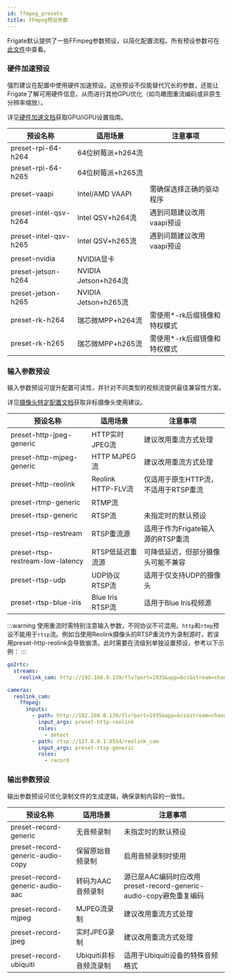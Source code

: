 ```yaml
---
id: ffmpeg_presets
title: FFmpeg预设参数
---
```


Frigate默认提供了一些FFmpeg参数预设，以简化配置流程。所有预设参数可在[此文件](https://github.com/blakeblackshear/frigate/blob/master/frigate/ffmpeg_presets.py)中查看。

### 硬件加速预设

强烈建议在配置中使用硬件加速预设。这些预设不仅能替代冗长的参数，还能让Frigate了解可用硬件信息，从而进行其他GPU优化（如鸟瞰图重流编码或非原生分辨率缩放）。

详见[硬件加速文档](/configuration/hardware_acceleration_video.md)获取GPU/iGPU设置指南。

| 预设名称            | 适用场景                   | 注意事项                  |
|---------------------|---------------------------|--------------------------|
| preset-rpi-64-h264 | 64位树莓派+h264流         |                         |
| preset-rpi-64-h265 | 64位树莓派+h265流         |                         |
| preset-vaapi       | Intel/AMD VAAPI          | 需确保选择正确的驱动程序 |
| preset-intel-qsv-h264 | Intel QSV+h264流       | 遇到问题建议改用vaapi预设 |
| preset-intel-qsv-h265 | Intel QSV+h265流       | 遇到问题建议改用vaapi预设 |
| preset-nvidia      | NVIDIA显卡               |                         |
| preset-jetson-h264 | NVIDIA Jetson+h264流    |                         |
| preset-jetson-h265 | NVIDIA Jetson+h265流    |                         |
| preset-rk-h264     | 瑞芯微MPP+h264流        | 需使用*-rk后缀镜像和特权模式 |
| preset-rk-h265     | 瑞芯微MPP+h265流        | 需使用*-rk后缀镜像和特权模式 |

### 输入参数预设

输入参数预设可提升配置可读性，并针对不同类型的视频流提供最佳兼容性方案。

详见[摄像头特定配置文档](/configuration/camera_specific.md)获取非标摄像头使用建议。

| 预设名称                  | 适用场景                | 注意事项                                                                 |
|--------------------------|-----------------------|------------------------------------------------------------------------|
| preset-http-jpeg-generic | HTTP实时JPEG流        | 建议改用重流方式处理                                                   |
| preset-http-mjpeg-generic | HTTP MJPEG流         | 建议改用重流方式处理                                                   |
| preset-http-reolink     | Reolink HTTP-FLV流   | 仅适用于原生HTTP流，不适用于RTSP重流                                   |
| preset-rtmp-generic     | RTMP流               |                                                                        |
| preset-rtsp-generic     | RTSP流               | 未指定时的默认预设                                                     |
| preset-rtsp-restream    | RTSP重流源           | 适用于作为Frigate输入源的RTSP重流                                      |
| preset-rtsp-restream-low-latency | RTSP低延迟重流源 | 可降低延迟，但部分摄像头可能不兼容                                     |
| preset-rtsp-udp         | UDP协议RTSP流        | 适用于仅支持UDP的摄像头                                                |
| preset-rtsp-blue-iris   | Blue Iris RTSP流     | 适用于Blue Iris视频源                                                  |

:::warning
使用重流时需特别注意输入参数，不同协议不可混用。`http`和`rtmp`预设不能用于`rtsp`流。例如当使用Reolink摄像头的RTSP重流作为录制源时，若误用preset-http-reolink会导致崩溃。此时需要在流级别单独设置预设，参考以下示例：
:::

```yaml
go2rtc:
  streams:
    reolink_cam: http://192.168.0.139/flv?port=1935&app=bcs&stream=channel0_main.bcs&user=admin&password=password

cameras:
  reolink_cam:
    ffmpeg:
      inputs:
        - path: http://192.168.0.139/flv?port=1935&app=bcs&stream=channel0_ext.bcs&user=admin&password=password
          input_args: preset-http-reolink
          roles:
            - detect
        - path: rtsp://127.0.0.1:8554/reolink_cam
          input_args: preset-rtsp-generic
          roles:
            - record
```

### 输出参数预设

输出参数预设可优化录制文件的生成逻辑，确保录制内容的一致性。

| 预设名称                     | 适用场景                  | 注意事项                                                                 |
|-----------------------------|-------------------------|------------------------------------------------------------------------|
| preset-record-generic       | 无音频录制               | 未指定时的默认预设                                                     |
| preset-record-generic-audio-copy | 保留原始音频录制       | 启用音频录制时使用                                                     |
| preset-record-generic-audio-aac | 转码为AAC音频录制      | 源已是AAC编码时应改用preset-record-generic-audio-copy避免重复编码      |
| preset-record-mjpeg        | MJPEG流录制             | 建议改用重流方式处理                                                   |
| preset-record-jpeg         | 实时JPEG录制            | 建议改用重流方式处理                                                   |
| preset-record-ubiquiti     | Ubiquiti非标音频流录制  | 适用于Ubiquiti设备的特殊音频格式                                       |